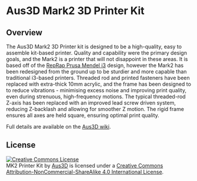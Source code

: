 # Aus3D Mark2 3D Printer Kit

## Overview
The Aus3D Mark2 3D Printer kit is designed to be a high-quality, easy to assemble kit-based printer. Quality and capability were the primary design goals, and the Mark2 is a printer that will not disappoint in these areas. It is based off of the [RepRap Prusa Mendel i3](http://www.reprap.org/wiki/I3) design, however the Mark2 has been redesigned from the ground up to be sturdier and more capable than traditional i3-based printers. Threaded rod and printed fasteners have been replaced with extra-thick 10mm acrylic, and the frame has been designed to to reduce vibrations - minimising excess noise and improving print quality, even during strenuous, high-frequency motions. The typical threaded-rod Z-axis has been replaced with an improved lead screw driven system, reducing Z-backlash and allowing for smoother Z motion. The rigid frame ensures all axes are held square, ensuring optimal print quality.

Full details are available on the [Aus3D wiki](http://wiki.aus3d.com.au/Mark2_Documentation).

## License
<a rel="license" href="http://creativecommons.org/licenses/by-nc-sa/4.0/"><img alt="Creative Commons License" style="border-width:0" src="https://i.creativecommons.org/l/by-nc-sa/4.0/80x15.png" /></a><br /><span xmlns:dct="http://purl.org/dc/terms/" property="dct:title">MK2 Printer Kit</span> by <a xmlns:cc="http://creativecommons.org/ns#" href="http://www.aus3d.com.au" property="cc:attributionName" rel="cc:attributionURL">Aus3D</a> is licensed under a <a rel="license" href="http://creativecommons.org/licenses/by-nc-sa/4.0/">Creative Commons Attribution-NonCommercial-ShareAlike 4.0 International License</a>.

